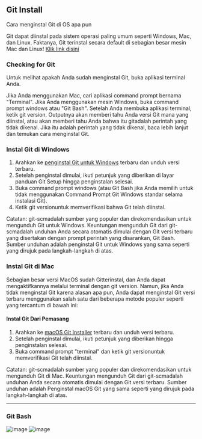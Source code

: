 ## Git Install
Cara menginstal Git di OS apa pun

Git dapat diinstal pada sistem operasi paling umum seperti Windows, Mac, dan Linux. Faktanya, Git terinstal secara default di sebagian besar mesin Mac dan Linux!
[Klik link disini](https://github.com/git-guides/install-git)
### Checking for Git
Untuk melihat apakah Anda sudah menginstal Git, buka aplikasi terminal Anda.

Jika Anda menggunakan Mac, cari aplikasi command prompt bernama "Terminal".
Jika Anda menggunakan mesin Windows, buka command prompt windows atau "Git Bash".
Setelah Anda membuka aplikasi terminal, ketik git version. Outputnya akan memberi tahu Anda versi Git mana yang diinstal, atau akan memberi tahu Anda bahwa itu gitadalah perintah yang tidak dikenal. Jika itu adalah perintah yang tidak dikenal, baca lebih lanjut dan temukan cara menginstal Git.

### Instal Git di Windows
1. Arahkan ke [penginstal Git untuk Windows](https://gitforwindows.org/) terbaru dan unduh versi terbaru.
2. Setelah penginstal dimulai, ikuti petunjuk yang diberikan di layar panduan Git Setup hingga penginstalan selesai.
3. Buka command prompt windows (atau Git Bash jika Anda memilih untuk tidak menggunakan Command Prompt Git Windows standar selama instalasi Git).
4. Ketik git versionuntuk memverifikasi bahwa Git telah diinstal.

Catatan: git-scmadalah sumber yang populer dan direkomendasikan untuk mengunduh Git untuk Windows. Keuntungan mengunduh Git dari git-scmadalah unduhan Anda secara otomatis dimulai dengan Git versi terbaru yang disertakan dengan prompt perintah yang disarankan, Git Bash. Sumber unduhan adalah penginstal Git untuk Windows yang sama seperti yang dirujuk pada langkah-langkah di atas.

### Instal Git di Mac
Sebagian besar versi MacOS sudah Gitterinstal, dan Anda dapat mengaktifkannya melalui terminal dengan git version. Namun, jika Anda tidak menginstal Git karena alasan apa pun, Anda dapat menginstal Git versi terbaru menggunakan salah satu dari beberapa metode populer seperti yang tercantum di bawah ini:

#### Instal Git Dari Pemasang
1. Arahkan ke [macOS Git Installer](https://sourceforge.net/projects/git-osx-installer/files/git-2.23.0-intel-universal-mavericks.dmg/download?use_mirror=autoselect) terbaru dan unduh versi terbaru.
2. Setelah penginstal dimulai, ikuti petunjuk yang diberikan hingga penginstalan selesai.
3. Buka command prompt "terminal" dan ketik git versionuntuk memverifikasi Git telah diinstal.

Catatan: git-scmadalah sumber yang populer dan direkomendasikan untuk mengunduh Git di Mac. Keuntungan mengunduh Git dari git-scmadalah unduhan Anda secara otomatis dimulai dengan Git versi terbaru. Sumber unduhan adalah Penginstal macOS Git yang sama seperti yang dirujuk pada langkah-langkah di atas.

---

### Git Bash
![image](https://user-images.githubusercontent.com/100669802/208050313-591d8ad3-08db-4e86-8415-92e7e7323246.jpeg)
![image](https://user-images.githubusercontent.com/100669802/209052670-74e0d5ff-6136-4c04-93a3-817742f50439.png)

